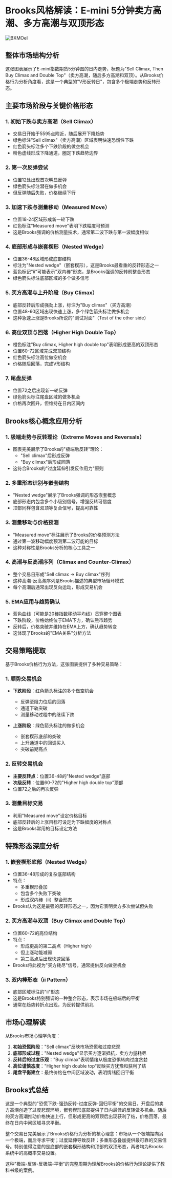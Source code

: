 # Brooks风格解读：E-mini 5分钟卖方高潮、多方高潮与双顶形态

![BXMOel](https://img.forecho.com/BXMOel.png)

## 整体市场结构分析

这张图表展示了E-mini指数期货5分钟图的日内走势，标题为"Sell Climax, Then Buy Climax and Double Top"（卖方高潮，随后多方高潮和双顶）。从Brooks价格行为分析角度看，这是一个典型的"V形反转日"，包含多个极端走势和反转形态。

## 主要市场阶段与关键价格形态

### 1. 初始下跌与卖方高潮（Sell Climax）
- 交易日开始于5595点附近，随后展开下降趋势
- 绿色标注"Sell climax"（卖方高潮）区域表明快速恐慌性下跌
- 红色箭头标注多个下跌阶段的做空机会
- 粉色虚线形成下降通道，圈定下跌趋势边界

### 2. 第一次反弹尝试
- 位置12处出现首次明显反弹
- 绿色箭头标注潜在做多机会
- 但反弹随后失败，价格继续下行

### 3. 加速下跌与测量移动（Measured Move）
- 位置18-24区域形成新一轮下跌
- 红色标注"Measured move"表明下跌幅度可预测
- 这是Brooks强调的价格测量技术，通常第二波下跌与第一波幅度相似

### 4. 底部形成与嵌套楔形（Nested Wedge）
- 位置36-48区域形成底部结构
- 标注为"Nested wedge"（嵌套楔形），这是Brooks最看重的反转形态之一
- 蓝色标记"ii"可能表示"双内棒"形态，是Brooks强调的反转前整合形态
- 绿色箭头标注底部区域的多个做多信号

### 5. 买方高潮与上升阶段（Buy Climax）
- 底部反转后形成强劲上涨，标注为"Buy climax"（买方高潮）
- 位置48-60区域出现快速上涨，多个绿色箭头标注做多机会
- 这种急速上涨是Brooks所说的"测试对面"（Test of the other side）

### 6. 高位双顶与回落（Higher High Double Top）
- 橙色标注"Buy climax, Higher high double top"表明形成更高的双顶形态
- 位置60-72区域完成双顶结构
- 红色箭头标注高位做空机会
- 价格随后回落，完成V形结构

### 7. 尾盘反弹
- 位置72之后出现新一轮反弹
- 绿色箭头标注尾盘区域的做多机会
- 价格再次回升，但维持在日内区间内

## Brooks核心概念应用分析

### 1. 极端走势与反转理论（Extreme Moves and Reversals）
- 图表完美展示了Brooks的"极端后反转"理论：
  - "Sell climax"后形成反弹
  - "Buy climax"后形成回落
- 这符合Brooks的"过度延伸引发反作用力"原则

### 2. 多重形态识别与嵌套结构
- "Nested wedge"展示了Brooks强调的形态嵌套概念
- 底部形态内包含多个小级别信号，增强反转可信度
- 顶部同样包含双顶等复合信号，提高可靠性

### 3. 测量移动与价格预测
- "Measured move"标注展示了Brooks的价格预测方法
- 通过第一波移动幅度预测第二波可能的目标
- 这种对称性是Brooks分析的核心工具之一

### 4. 高潮与反高潮序列（Climax and Counter-Climax）
- 整个交易日形成"Sell climax → Buy climax"序列
- 这种高潮-反高潮序列是Brooks描述的典型市场循环模式
- 每个高潮后通常出现反向运动，形成交易机会

### 5. EMA应用与趋势确认
- 蓝色曲线（可能是20棒指数移动平均线）贯穿整个图表
- 下跌阶段，价格始终位于EMA下方，确认熊市趋势
- 反转后，价格突破并维持在EMA上方，确认趋势转变
- 这体现了Brooks的"EMA关系"分析方法

## 交易策略提取

基于Brooks价格行为方法，这张图表提供了多种交易策略：

### 1. 顺势交易机会
- **下跌阶段**：红色箭头标注的多个做空机会
  - 反弹至阻力位后的回落
  - 通道下轨突破
  - 测量移动过程中的继续下跌
  
- **上涨阶段**：绿色箭头标注的做多机会
  - 嵌套楔形底部的突破
  - 上升通道中的回调买入
  - 突破前期高点

### 2. 反转交易机会
- **主要反转点**：位置36-48的"Nested wedge"底部
- **次级反转**：位置60-72的"Higher high double top"顶部
- 位置72之后的再次反弹

### 3. 测量目标交易
- 利用"Measured move"设定价格目标
- 底部反转后的上涨目标可设定为下跌幅度的对称点
- 这是Brooks常用的目标设定方法

## 特殊形态深度分析

### 1. 嵌套楔形底部（Nested Wedge）
- 位置36-48形成的复杂底部结构
- 特点：
  - 多重楔形叠加
  - 包含多个失败下突破
  - 形成双内棒（ii）整合形态
- Brooks认为这是最强的反转形态之一，因为它表明卖方多次尝试但失败

### 2. 买方高潮与双顶（Buy Climax and Double Top）
- 位置60-72的高位结构
- 特点：
  - 形成更高的第二高点（Higher high）
  - 但上涨动能减弱
  - 第二高点后出现快速回落
- Brooks将此视为"买方耗尽"信号，通常提供反向做空机会

### 3. 双内棒形态（ii Pattern）
- 底部区域标注的"ii"形态
- 这是Brooks特别强调的一种整合形态，表示市场在极端后的平衡
- 通常在趋势转折点出现，为反转提供前兆

## 市场心理解读

从Brooks市场心理学角度：

1. **初始恐慌阶段**："Sell climax"反映市场恐慌和过度悲观
2. **底部形成过程**："Nested wedge"显示买方逐渐抵抗，卖方力量耗尽
3. **反转后的过度乐观**："Buy climax"表明情绪从极度恐惧转向过度贪婪
4. **高位谨慎态度**："Higher high double top"反映买方犹豫和获利了结
5. **尾盘平衡建立**：最终价格在中间区域波动，表明情绪回归平衡

## Brooks式总结

这是一个典型的"恐慌下跌-强劲反转-过度反弹-回归平衡"的交易日。开盘后的卖方高潮创造了过度悲观环境，嵌套楔形底部提供了日内最佳的反转做多机会。随后的买方高潮推动价格快速上行，但形成更高的双顶后出现获利了结，价格回落，最终在日内中间区域寻求平衡。

整个交易日完美展示了Brooks价格行为分析的核心理念：市场从一个极端摆向另一个极端，而后寻求平衡；过度延伸导致反转；多重形态叠加提供最可靠的交易信号。特别值得注意的是底部的嵌套楔形结构和顶部的双顶形态，两者均为Brooks系统中的高概率交易设置。

这种"极端-反转-反极端-平衡"的完整周期为理解Brooks的价格行为理论提供了教科书级的案例。